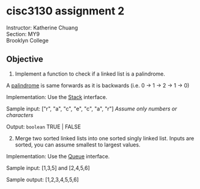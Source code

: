 # cisc3130 assignment 2


Instructor: Katherine Chuang \
Section: MY9 \
Brooklyn College


## Objective

1. Implement a function to check if a linked list is a palindrome.

A [palindrome](https://en.wikipedia.org/wiki/Palindrome) is same forwards as it is backwards (i.e. 0 -> 1 -> 2 -> 1 -> 0)

Implementation: Use the [Stack](https://docs.oracle.com/javase/8/docs/api/java/util/Stack.html) interface. 

Sample input: ["r", "a", "c", "e", "c", "a", "r"] *Assume only numbers or characters*

Output: `boolean` TRUE | FALSE

2. Merge two sorted linked lists into one sorted singly linked list.
Inputs are sorted, you can assume smallest to largest values.

Implementation: Use the [Queue](https://docs.oracle.com/javase/8/docs/api/java/util/Queue.html) interface.

Sample input:
[1,3,5] and [2,4,5,6]

Sample output: [1,2,3,4,5,5,6]
